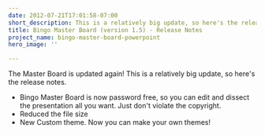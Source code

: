 ```yaml
---
date: 2012-07-21T17:01:58-07:00
short_description: This is a relatively big update, so here's the release notes.
title: Bingo Master Board (version 1.5) - Release Notes
project_name: bingo-master-board-powerpoint
hero_image: ''

---
```

The Master Board is updated again! This is a relatively big update, so here's the release notes.

* Bingo Master Board is now password free, so you can edit and dissect the presentation all you want. Just don't violate the copyright.
* Reduced the file size
* New Custom theme. Now you can make your own themes!